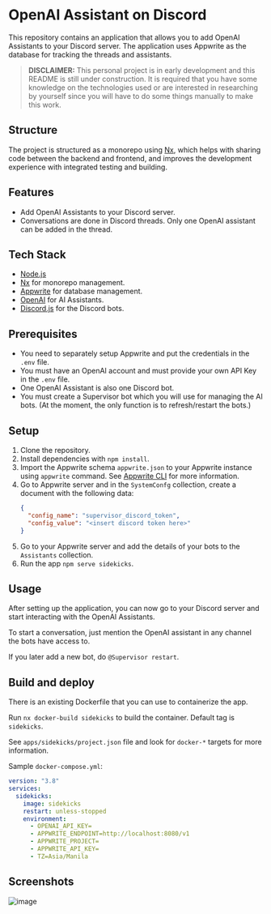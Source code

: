 # OpenAI Assistant on Discord

This repository contains an application that allows you to add OpenAI Assistants to your Discord server. The application uses Appwrite as the database for tracking the threads and assistants.

> **DISCLAIMER:** This personal project is in early development and this README is still under construction. It is required that you have some knowledge on the technologies used or are interested in researching by yourself since you will have to do some things manually to make this work.

## Structure

The project is structured as a monorepo using [Nx](https://nx.dev/), which helps with sharing code between the backend and frontend, and improves the development experience with integrated testing and building.

## Features

- Add OpenAI Assistants to your Discord server.
- Conversations are done in Discord threads. Only one OpenAI assistant can be added in the thread.

## Tech Stack

- [Node.js](https://nodejs.org/en/)
- [Nx](https://nx.dev/) for monorepo management.
- [Appwrite](https://appwrite.io/) for database management.
- [OpenAI](https://openai.com/) for AI Assistants.
- [Discord.js](https://discordjs.org) for the Discord bots.

## Prerequisites

- You need to separately setup Appwrite and put the credentials in the `.env` file.
- You must have an OpenAI account and must provide your own API Key in the `.env` file.
- One OpenAI Assistant is also one Discord bot.
- You must create a Supervisor bot which you will use for managing the AI bots. (At the moment, the only function is to refresh/restart the bots.)

## Setup

1. Clone the repository.
2. Install dependencies with `npm install`.
3. Import the Appwrite schema `appwrite.json` to your Appwrite instance using `appwrite` command. See [Appwrite CLI](https://appwrite.io/docs/tooling/command-line/installation) for more information.
4. Go to Appwrite server and in the `SystemConfg` collection, create a document with the following data:
    ```json
    {
      "config_name": "supervisor_discord_token",
      "config_value": "<insert discord token here>"
    }
    ```
5. Go to your Appwrite server and add the details of your bots to the `Assistants` collection.
6. Run the app `npm serve sidekicks`.

## Usage

After setting up the application, you can now go to your Discord server and start interacting with the OpenAI Assistants.

To start a conversation, just mention the OpenAI assistant in any channel the bots have access to.

If you later add a new bot, do `@Supervisor restart`.

## Build and deploy

There is an existing Dockerfile that you can use to containerize the app.

Run `nx docker-build sidekicks` to build the container. Default tag is `sidekicks`. 

See `apps/sidekicks/project.json` file and look for `docker-*` targets for more information.

Sample `docker-compose.yml`:

```yaml
version: "3.8"
services:
  sidekicks:
    image: sidekicks
    restart: unless-stopped
    environment:
      - OPENAI_API_KEY=
      - APPWRITE_ENDPOINT=http://localhost:8080/v1
      - APPWRITE_PROJECT=
      - APPWRITE_API_KEY=
      - TZ=Asia/Manila
```

## Screenshots

![image](https://github.com/rmarfil3/openai-discord/assets/12169248/28d998a5-a61d-4e86-bb31-2a203d46bfc3)

